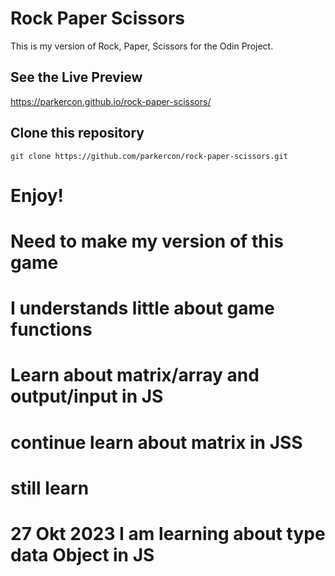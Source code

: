# Rock Paper Scissors
This is my version of Rock, Paper, Scissors for the Odin Project.

## See the Live Preview
https://parkercon.github.io/rock-paper-scissors/

## Clone this repository
`git clone https://github.com/parkercon/rock-paper-scissors.git`

# Enjoy!

# Need to make my version of this game 

# I understands little about game functions

# Learn about matrix/array and output/input in JS

# continue learn about matrix in JSS

# still learn

# 27 Okt 2023 I am learning about type data Object in JS